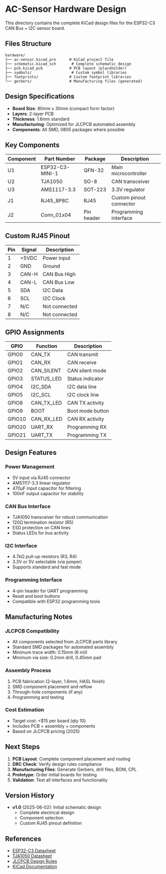 # AC-Sensor Hardware Design

This directory contains the complete KiCad design files for the ESP32-C3 CAN Bus + I2C sensor board.

## Files Structure

```
hardware/
├── ac-sensor.kicad_pro      # KiCad project file
├── schematic.kicad_sch       # Complete schematic design
├── pcb.kicad_pcb            # PCB layout (placeholder)
├── symbols/                  # Custom symbol libraries
├── footprints/              # Custom footprint libraries
└── gerbers/                 # Manufacturing files (generated)
```

## Design Specifications

- **Board Size**: 80mm x 30mm (compact form factor)
- **Layers**: 2-layer PCB
- **Thickness**: 1.6mm standard
- **Manufacturing**: Optimized for JLCPCB automated assembly
- **Components**: All SMD, 0805 packages where possible

## Key Components

| Component | Part Number | Package | Description |
|-----------|-------------|---------|-------------|
| U1 | ESP32-C3-MINI-1 | QFN-32 | Main microcontroller |
| U2 | TJA1050 | SO-8 | CAN transceiver |
| U3 | AMS1117-3.3 | SOT-223 | 3.3V regulator |
| J1 | RJ45_8P8C | RJ45 | Custom pinout connector |
| J2 | Conn_01x04 | Pin header | Programming interface |

## Custom RJ45 Pinout

| Pin | Signal | Description |
|-----|--------|--------------|
| 1 | +5VDC | Power input |
| 2 | GND | Ground |
| 3 | CAN-H | CAN Bus High |
| 4 | CAN-L | CAN Bus Low |
| 5 | SDA | I2C Data |
| 6 | SCL | I2C Clock |
| 7 | N/C | Not connected |
| 8 | N/C | Not connected |

## GPIO Assignments

| GPIO | Function | Description |
|------|----------|-------------|
| GPIO0 | CAN_TX | CAN transmit |
| GPIO1 | CAN_RX | CAN receive |
| GPIO2 | CAN_SILENT | CAN silent mode |
| GPIO3 | STATUS_LED | Status indicator |
| GPIO4 | I2C_SDA | I2C data line |
| GPIO5 | I2C_SCL | I2C clock line |
| GPIO8 | CAN_TX_LED | CAN TX activity |
| GPIO9 | BOOT | Boot mode button |
| GPIO10 | CAN_RX_LED | CAN RX activity |
| GPIO20 | UART_RX | Programming RX |
| GPIO21 | UART_TX | Programming TX |

## Design Features

### Power Management
- 5V input via RJ45 connector
- AMS1117-3.3 linear regulator
- 470µF input capacitor for filtering
- 100nF output capacitor for stability

### CAN Bus Interface
- TJA1050 transceiver for robust communication
- 120Ω termination resistor (R5)
- ESD protection on CAN lines
- Status LEDs for bus activity

### I2C Interface
- 4.7kΩ pull-up resistors (R3, R4)
- 3.3V or 5V selectable (via jumper)
- Supports standard and fast mode

### Programming Interface
- 4-pin header for UART programming
- Reset and boot buttons
- Compatible with ESP32 programming tools

## Manufacturing Notes

### JLCPCB Compatibility
- All components selected from JLCPCB parts library
- Standard SMD packages for automated assembly
- Minimum trace width: 0.15mm (6 mil)
- Minimum via size: 0.2mm drill, 0.45mm pad

### Assembly Process
1. PCB fabrication (2-layer, 1.6mm, HASL finish)
2. SMD component placement and reflow
3. Through-hole components (if any)
4. Programming and testing

### Cost Estimation
- Target cost: <$15 per board (qty 10)
- Includes PCB + assembly + components
- Based on JLCPCB pricing (2025)

## Next Steps

1. **PCB Layout**: Complete component placement and routing
2. **DRC Check**: Verify design rules compliance
3. **Manufacturing Files**: Generate Gerbers, drill files, BOM, CPL
4. **Prototype**: Order initial boards for testing
5. **Validation**: Test all interfaces and functionality

## Version History

- **v1.0** (2025-06-02): Initial schematic design
  - Complete electrical design
  - Component selection
  - Custom RJ45 pinout definition

## References

- [ESP32-C3 Datasheet](https://www.espressif.com/sites/default/files/documentation/esp32-c3_datasheet_en.pdf)
- [TJA1050 Datasheet](https://www.nxp.com/docs/en/data-sheet/TJA1050.pdf)
- [JLCPCB Design Rules](https://jlcpcb.com/capabilities/pcb-capabilities)
- [KiCad Documentation](https://docs.kicad.org/)
